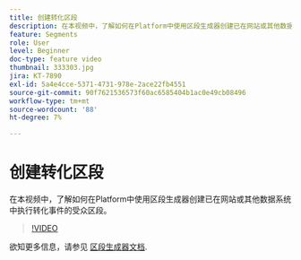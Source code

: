 ```yaml
---
title: 创建转化区段
description: 在本视频中，了解如何在Platform中使用区段生成器创建已在网站或其他数据系统中执行转化事件的受众区段。
feature: Segments
role: User
level: Beginner
doc-type: feature video
thumbnail: 333303.jpg
jira: KT-7890
exl-id: 5a4e4cce-5371-4731-978e-2ace22fb4551
source-git-commit: 90f7621536573f60ac6585404b1ac0e49cb08496
workflow-type: tm+mt
source-wordcount: '88'
ht-degree: 7%

---
```


# 创建转化区段

在本视频中，了解如何在Platform中使用区段生成器创建已在网站或其他数据系统中执行转化事件的受众区段。

>[!VIDEO](https://video.tv.adobe.com/v/333303/?quality=12&learn=on)

欲知更多信息，请参见 [区段生成器文档](https://experienceleague.adobe.com/docs/experience-platform/segmentation/ui/segment-builder.html).
